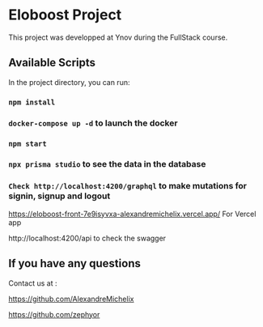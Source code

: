# Eloboost Project

This project was developped at Ynov during the FullStack course.

## Available Scripts

In the project directory, you can run:

### `npm install`

### `docker-compose up -d` to launch the docker

### `npm start`

### `npx prisma studio` to see the data in the database

### `Check http://localhost:4200/graphql` to make mutations for signin, signup and logout

https://eloboost-front-7e9isyvxa-alexandremichelix.vercel.app/
For Vercel app

http://localhost:4200/api to check the swagger

## If you have any questions

Contact us at :

https://github.com/AlexandreMichelix

https://github.com/zephyor
